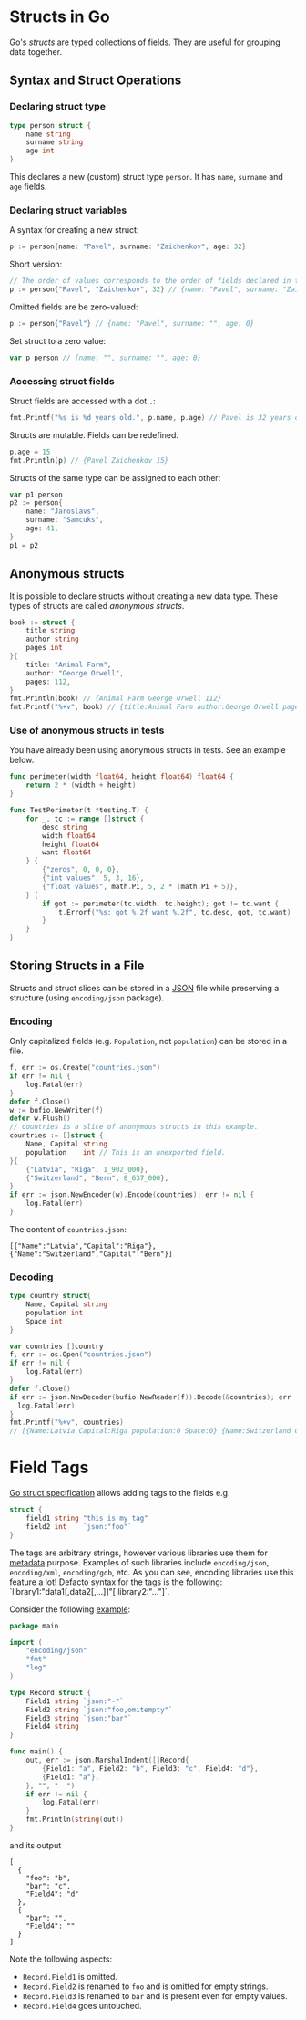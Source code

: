 # Structs in Go

Go's *structs* are typed collections of fields. They are useful for grouping data together.

## Syntax and Struct Operations

### Declaring struct type

```go
type person struct {
    name string
    surname string
    age int
}
```

This declares a new (custom) struct type `person`. It has `name`, `surname` and `age` fields.

### Declaring struct variables

A syntax for creating a new struct:

```go
p := person{name: "Pavel", surname: "Zaichenkov", age: 32}
```

Short version:

```go
// The order of values corresponds to the order of fields declared in the struct.
p := person{"Pavel", "Zaichenkov", 32} // {name: "Pavel", surname: "Zaichenkov", age: 32}
```

Omitted fields are be zero-valued:

```go
p := person{"Pavel"} // {name: "Pavel", surname: "", age: 0}
```

Set struct to a zero value:

```go
var p person // {name: "", surname: "", age: 0}
```

### Accessing struct fields

Struct fields are accessed with a dot `.`:

```go
fmt.Printf("%s is %d years old.", p.name, p.age) // Pavel is 32 years old.
```

Structs are mutable. Fields can be redefined.

```go
p.age = 15
fmt.Println(p) // {Pavel Zaichenkov 15}
```

Structs of the same type can be assigned to each other:

```go
var p1 person
p2 := person{
    name: "Jaroslavs",
    surname: "Samcuks",
    age: 41,
}
p1 = p2
```

## Anonymous structs

It is possible to declare structs without creating a new data type. These types of structs are called *anonymous structs*.

```go
book := struct {
    title string
    author string
    pages int
}{
    title: "Animal Farm",
    author: "George Orwell",
    pages: 112, 
}
fmt.Println(book) // {Animal Farm George Orwell 112}
fmt.Printf("%+v", book) // {title:Animal Farm author:George Orwell pages:112}
```

### Use of anonymous structs in tests

You have already been using anonymous structs in tests. See an example below.

```go
func perimeter(width float64, height float64) float64 {
    return 2 * (width + height)
}

func TestPerimeter(t *testing.T) {
    for _, tc := range []struct {
        desc string
        width float64
        height float64
        want float64
    } {
        {"zeros", 0, 0, 0},
        {"int values", 5, 3, 16},
        {"float values", math.Pi, 5, 2 * (math.Pi + 5)},
    } {
        if got := perimeter(tc.width, tc.height); got != tc.want {
            t.Errorf("%s: got %.2f want %.2f", tc.desc, got, tc.want)
        }
    }
}
```

## Storing Structs in a File

Structs and struct slices can be stored in a
[JSON](https://en.wikipedia.org/wiki/JSON) file while preserving a structure
(using `encoding/json` package).

### Encoding 

Only capitalized fields (e.g. `Population`, not `population`) can be stored in a
file.

```go
f, err := os.Create("countries.json")
if err != nil {
    log.Fatal(err)
}
defer f.Close()
w := bufio.NewWriter(f)
defer w.Flush()
// countries is a slice of anonymous structs in this example.
countries := []struct {
    Name, Capital string
    population    int // This is an unexported field.
}{
    {"Latvia", "Riga", 1_902_000},
    {"Switzerland", "Bern", 8_637_000},
}
if err := json.NewEncoder(w).Encode(countries); err != nil {
    log.Fatal(err)
}
```

The content of `countries.json`:

```
[{"Name":"Latvia","Capital":"Riga"},{"Name":"Switzerland","Capital":"Bern"}]
```

### Decoding

```go
type country struct{
    Name, Capital string
    population int
    Space int
}

var countries []country
f, err := os.Open("countries.json")
if err != nil {
    log.Fatal(err)
}
defer f.Close()
if err := json.NewDecoder(bufio.NewReader(f)).Decode(&countries); err != nil {
  log.Fatal(err)
}
fmt.Printf("%+v", countries)
// [{Name:Latvia Capital:Riga population:0 Space:0} {Name:Switzerland Capital:Bern population:0 Space:0}]
```

# Field Tags

[Go struct specification](https://go.dev/ref/spec#Struct_types) allows adding tags to the fields e.g.

```go
struct {
    field1 string "this is my tag"
    field2 int    `json:"foo"`
}
```

The tags are arbitrary strings, however various libraries use them for [metadata](https://en.wikipedia.org/wiki/Metadata) purpose.
Examples of such libraries include `encoding/json`, `encoding/xml`, `encoding/gob`, etc. As you can see, encoding libraries use this
feature a lot! Defacto syntax for the tags is the following: \`library1:"data1[,data2[,...]]"[ library2:"..."]\`.

Consider the following [example](https://go.dev/play/p/DlOaU9w0Ux4):

```go
package main

import (
	"encoding/json"
	"fmt"
	"log"
)

type Record struct {
	Field1 string `json:"-"`
	Field2 string `json:"foo,omitempty"`
	Field3 string `json:"bar"`
	Field4 string
}

func main() {
	out, err := json.MarshalIndent([]Record{
		{Field1: "a", Field2: "b", Field3: "c", Field4: "d"},
		{Field1: "a"},
	}, "", "  ")
	if err != nil {
		log.Fatal(err)
	}
	fmt.Println(string(out))
}
```

and its output

```text
[
  {
    "foo": "b",
    "bar": "c",
    "Field4": "d"
  },
  {
    "bar": "",
    "Field4": ""
  }
]
```

Note the following aspects:

* `Record.Field1` is omitted.
* `Record.Field2` is renamed to `foo` and is omitted for empty strings.
* `Record.Field3` is renamed to `bar` and is present even for empty values.
* `Record.Field4` goes untouched.
